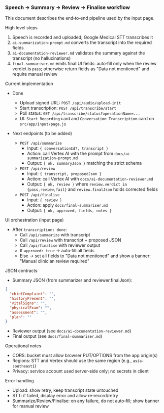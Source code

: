 ### Speech → Summary → Review → Finalise workflow

This document describes the end‑to‑end pipeline used by the input page.

High level steps
1) Speech is recorded and uploaded; Google Medical STT transcribes it
2) `ai-summarization-prompt.md` converts the transcript into the required fields
3) `ai-documentation-reviewer.md` validates the summary against the transcript (no hallucinations)
4) `final-summariser.md` emits final UI fields: auto‑fill only when the review verdict is `pass`; otherwise return fields as "Data not mentioned" and require manual review

Current implementation
- Done
  - Upload signed URL: `POST /api/audio/upload-init`
  - Start transcription: `POST /api/transcribe/start`
  - Poll status: `GET /api/transcribe/status?operationName=...`
  - UI: `Start Recording` card and `Conversation Transcription` card on `src/app/input/page.js`

- Next endpoints (to be added)
  - `POST /api/summarize`
    - Input: `{ conversationId?, transcript }`
    - Action: call Vertex AI with the prompt from `docs/ai-summarization-prompt.md`
    - Output: `{ ok, summaryJson }` matching the strict schema
  - `POST /api/review`
    - Input: `{ transcript, proposedJson }`
    - Action: call Vertex AI with `docs/ai-documentation-reviewer.md`
    - Output: `{ ok, review }` where `review.verdict in {pass,review,fail}` and `review.finalJson` holds corrected fields
  - `POST /api/finalise`
    - Input: `{ review }`
    - Action: apply `docs/final-summariser.md`
    - Output: `{ ok, approved, fields, notes }`

UI orchestration (input page)
- After `transcription: done`:
  - Call `/api/summarize` with transcript
  - Call `/api/review` with transcript + proposed JSON
  - Call `/api/finalise` with reviewer output
  - If `approved: true` → auto‑fill all fields
  - Else → set all fields to "Data not mentioned" and show a banner: "Manual clinician review required"

JSON contracts
- Summary JSON (from summarizer and reviewer.finalJson):
```json
{
  "chiefComplaint": "",
  "historyPresent": "",
  "vitalSigns": "",
  "physicalExam": "",
  "assessment": "",
  "plan": ""
}
```
- Reviewer output (see `docs/ai-documentation-reviewer.md`)
- Final output (see `docs/final-summariser.md`)

Operational notes
- CORS: bucket must allow browser PUT/OPTIONS from the app origin(s)
- Regions: STT and Vertex should use the same region (e.g., `asia-southeast1`)
- Privacy: service account used server‑side only; no secrets in client

Error handling
- Upload: show retry, keep transcript state untouched
- STT: if failed, display error and allow re‑record/retry
- Summarize/Review/Finalise: on any failure, do not auto‑fill; show banner for manual review


